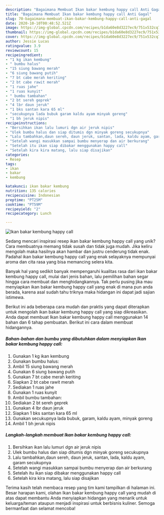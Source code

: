 ```yaml
---
description: "Bagaimana Membuat Ikan bakar kembung happy call Anti Gagal"
title: "Bagaimana Membuat Ikan bakar kembung happy call Anti Gagal"
slug: 70-bagaimana-membuat-ikan-bakar-kembung-happy-call-anti-gagal
date: 2020-10-10T00:48:52.521Z
image: https://img-global.cpcdn.com/recipes/b1da60e8d3227ec9/751x532cq70/ikan-bakar-kembung-happy-call-foto-resep-utama.jpg
thumbnail: https://img-global.cpcdn.com/recipes/b1da60e8d3227ec9/751x532cq70/ikan-bakar-kembung-happy-call-foto-resep-utama.jpg
cover: https://img-global.cpcdn.com/recipes/b1da60e8d3227ec9/751x532cq70/ikan-bakar-kembung-happy-call-foto-resep-utama.jpg
author: Jessie Lucas
ratingvalue: 3.9
reviewcount: 15
recipeingredient:
- "1 kg ikan kembung"
- " bumbu halus"
- "15 siung bawang merah"
- "6 siung bawang putih"
- "7 bt cabe merah keriting"
- "2 bt cabe rawit merah"
- "1 ruas jahe"
- "1 ruas kunyit"
- " bumbu tambahan"
- "2 bt sereh geprek"
- "4 lbr daun jeruk"
- "1 bks santan kara 65 ml"
- "secukupnya lada bubuk garam kaldu ayam minyak goreng"
- "1 bh jeruk nipis"
recipeinstructions:
- "Bersihkan ikan lalu lumuri dgn air jeruk nipis"
- "Ulek bumbu halus dan siap ditumis dgn minyak goreng secukupnya"
- "Lalu tambahkan,daun sereh, daun jeruk, santan, lada, kaldu ayam, garam secukupnya"
- "Setelah wangi masukkan sampai bumbu menyerap dan air berkurang"
- "Setelah itu ikan siap dibakar menggunakan happy call"
- "Setelah kira kira matang, lalu siap disajikan"
categories:
- Resep
tags:
- ikan
- bakar
- kembung

katakunci: ikan bakar kembung 
nutrition: 135 calories
recipecuisine: Indonesian
preptime: "PT25M"
cooktime: "PT59M"
recipeyield: "2"
recipecategory: Lunch

---
```



![Ikan bakar kembung happy call](https://img-global.cpcdn.com/recipes/b1da60e8d3227ec9/751x532cq70/ikan-bakar-kembung-happy-call-foto-resep-utama.jpg)

Sedang mencari inspirasi resep ikan bakar kembung happy call yang unik? Cara membuatnya memang tidak susah dan tidak juga mudah. Jika keliru mengolah maka hasilnya akan hambar dan justru cenderung tidak enak. Padahal ikan bakar kembung happy call yang enak selayaknya mempunyai aroma dan cita rasa yang bisa memancing selera kita.



Banyak hal yang sedikit banyak mempengaruhi kualitas rasa dari ikan bakar kembung happy call, mulai dari jenis bahan, lalu pemilihan bahan segar hingga cara membuat dan menghidangkannya. Tak perlu pusing jika mau menyiapkan ikan bakar kembung happy call yang enak di mana pun anda berada, karena asal sudah tahu triknya maka hidangan ini dapat jadi sajian istimewa.


Berikut ini ada beberapa cara mudah dan praktis yang dapat diterapkan untuk mengolah ikan bakar kembung happy call yang siap dikreasikan. Anda dapat membuat Ikan bakar kembung happy call menggunakan 14 bahan dan 6 tahap pembuatan. Berikut ini cara dalam membuat hidangannya.

<!--inarticleads1-->

##### Bahan-bahan dan bumbu yang dibutuhkan dalam menyiapkan Ikan bakar kembung happy call:

1. Gunakan 1 kg ikan kembung
1. Gunakan  bumbu halus:
1. Ambil 15 siung bawang merah
1. Gunakan 6 siung bawang putih
1. Gunakan 7 bt cabe merah keriting
1. Siapkan 2 bt cabe rawit merah
1. Sediakan 1 ruas jahe
1. Gunakan 1 ruas kunyit
1. Ambil  bumbu tambahan:
1. Sediakan 2 bt sereh geprek
1. Gunakan 4 lbr daun jeruk
1. Siapkan 1 bks santan kara 65 ml
1. Gunakan secukupnya lada bubuk, garam, kaldu ayam, minyak goreng
1. Ambil 1 bh jeruk nipis




<!--inarticleads2-->

##### Langkah-langkah membuat Ikan bakar kembung happy call:

1. Bersihkan ikan lalu lumuri dgn air jeruk nipis
1. Ulek bumbu halus dan siap ditumis dgn minyak goreng secukupnya
1. Lalu tambahkan,daun sereh, daun jeruk, santan, lada, kaldu ayam, garam secukupnya
1. Setelah wangi masukkan sampai bumbu menyerap dan air berkurang
1. Setelah itu ikan siap dibakar menggunakan happy call
1. Setelah kira kira matang, lalu siap disajikan




Terima kasih telah membaca resep yang tim kami tampilkan di halaman ini. Besar harapan kami, olahan Ikan bakar kembung happy call yang mudah di atas dapat membantu Anda menyiapkan hidangan yang menarik untuk keluarga/teman ataupun menjadi inspirasi untuk berbisnis kuliner. Semoga bermanfaat dan selamat mencoba!
